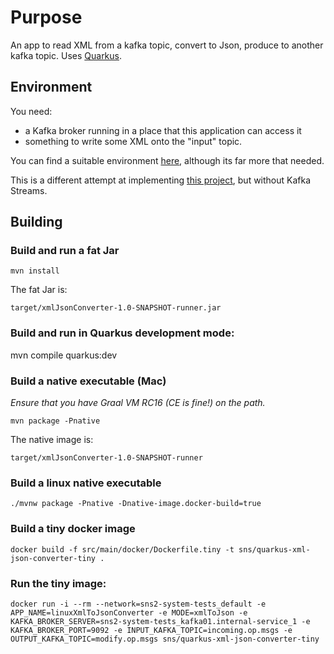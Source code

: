 # Purpose
An app to read XML from a kafka topic, convert to Json, produce to another kafka topic.
Uses [Quarkus](https://quarkus.io/).

## Environment
You need:
 * a Kafka broker running in a place that this application can access it
 * something to write some XML onto the "input" topic.
 
You can find a suitable environment [here](https://github.com/muirandy/sns2-system-tests), although its far more that needed. 

This is a different attempt at implementing [this project](https://github.com/muirandy/graal-kafka-xml-json-converter), but without Kafka Streams.

## Building

### Build and run a fat Jar
```
mvn install
```

The fat Jar is:
```
target/xmlJsonConverter-1.0-SNAPSHOT-runner.jar
```

### Build and run in Quarkus development mode:
mvn compile quarkus:dev

### Build a native executable (Mac)
_Ensure that you have Graal VM RC16 (CE is fine!) on the path._
```
mvn package -Pnative
```
The native image is:
```
target/xmlJsonConverter-1.0-SNAPSHOT-runner
```

### Build a linux native executable

```
./mvnw package -Pnative -Dnative-image.docker-build=true
```

### Build a tiny docker image
```
docker build -f src/main/docker/Dockerfile.tiny -t sns/quarkus-xml-json-converter-tiny .
```

### Run the tiny image:
```
docker run -i --rm --network=sns2-system-tests_default -e APP_NAME=linuxXmlToJsonConverter -e MODE=xmlToJson -e KAFKA_BROKER_SERVER=sns2-system-tests_kafka01.internal-service_1 -e KAFKA_BROKER_PORT=9092 -e INPUT_KAFKA_TOPIC=incoming.op.msgs -e OUTPUT_KAFKA_TOPIC=modify.op.msgs sns/quarkus-xml-json-converter-tiny
```
 